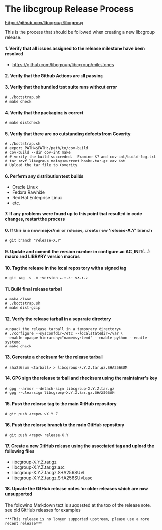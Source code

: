 The libcgroup Release Process
===============================================================================
https://github.com/libcgroup/libcgroup

This is the process that should be followed when creating a new libcgroup
release.

#### 1. Verify that all issues assigned to the release milestone have been resolved

  * https://github.com/libcgroup/libcgroup/milestones

#### 2. Verify that the Github Actions are all passing

#### 3. Verify that the bundled test suite runs without error

	# ./bootstrap.sh
	# make check

#### 4. Verify that the packaging is correct

	# make distcheck

#### 5. Verify that there are no outstanding defects from Coverity

    # ./bootstrap.sh
    # export PATH=$PATH:/path/to/cov-build
    # cov-build --dir cov-int make
    # # verify the build succeeded.  Examine $? and cov-int/build-log.txt
    # tar czvf libcgroup-main@<current hash>.tar.gz cov-int
    # Upload the tar file to Coverity

#### 6. Perform any distribution test builds

  * Oracle Linux
  * Fedora Rawhide
  * Red Hat Enterprise Linux
  * etc.

#### 7. If any problems were found up to this point that resulted in code changes, restart the process

#### 8. If this is a new major/minor release, create new 'release-X.Y' branch

	# git branch "release-X.Y"

#### 9. Update and commit the version number in configure.ac AC_INIT(...) macro and LIBRARY version macros

#### 10. Tag the release in the local repository with a signed tag

	# git tag -s -m "version X.Y.Z" vX.Y.Z

#### 11. Build final release tarball

	# make clean
	# ./bootstrap.sh
	# make dist-gzip

#### 12. Verify the release tarball in a separate directory

	<unpack the release tarball in a temporary directory>
	# ./configure --sysconfdir=/etc --localstatedir=/var \
	--enable-opaque-hierarchy="name=systemd" --enable-python --enable-systemd
	# make check

#### 13. Generate a checksum for the release tarball

	# sha256sum <tarball> > libcgroup-X.Y.Z.tar.gz.SHA256SUM

#### 14. GPG sign the release tarball and checksum using the maintainer's key

	# gpg --armor --detach-sign libcgroup-X.Y.Z.tar.gz
	# gpg --clearsign libcgroup-X.Y.Z.tar.gz.SHA256SUM

#### 15. Push the release tag to the main GitHub repository

	# git push <repo> vX.Y.Z

#### 16. Push the release branch to the main GitHub repository

    # git push <repo> release-X.Y

#### 17. Create a new GitHub release using the associated tag and upload the following files

  * libcgroup-X.Y.Z.tar.gz
  * libcgroup-X.Y.Z.tar.gz.asc
  * libcgroup-X.Y.Z.tar.gz.SHA256SUM
  * libcgroup-X.Y.Z.tar.gz.SHA256SUM.asc

#### 18. Update the GitHub release notes for older releases which are now unsupported

The following Markdown text is suggested at the top of the release note, see old GitHub releases for examples.

```
***This release is no longer supported upstream, please use a more recent release***
```
